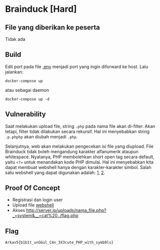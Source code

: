 # Brainduck [Hard]

## File yang diberikan ke peserta
Tidak ada

## Build
Edit port pada file [.env](.env) menjadi port yang ingin diforward ke host. Lalu jalankan:
```
docker-compose up
```
atau sebagai daemon
```
docker-compose up -d
```

## Vulnerability
Saat melakukan upload file, string `.php` pada nama file akan di-filter. Akan tetapi, filter tidak dilakukan secara rekursif. Hal ini menyebabkan string `.p.phphp` akan diubah menjadi `.php`.

Selanjutnya, web akan melakukan pengecekan isi file yang diupload. File Brainduck tidak boleh mengandung karakter alfanumerik ataupun whitespace. Nyatanya, PHP membolehkan short open tag secara default, yaitu `<?=` untuk menandakan kode PHP dimulai. Hal ini menyebabkan kita dapat membuat webshell hanya dengan karakter-karakter simbol. Salah satu webshell yang dapat digunakan adalah: [1](https://gist.github.com/mvisat/03592a5ab0743cd43c2aa65bf45fef21), [2](https://securityonline.info/bypass-waf-php-webshell-without-numbers-letters/).

## Proof Of Concept
- Registrasi dan login user
- Upload file [webshell](solver/webshell.p.phphp)
- Akses http://server.ip/uploads/nama_file.php?_=system&__=cat%20../flag.php

## Flag
`Arkav5{b1b1t_unGGul_C4n_3X3cute_PHP_w1th_symb0ls}`
